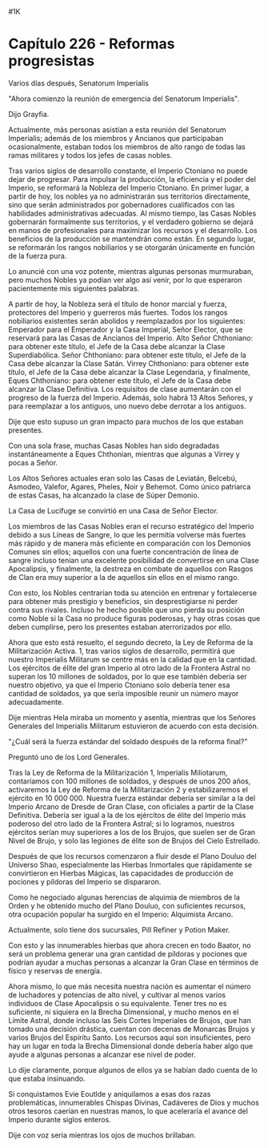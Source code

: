 
#1K 

# Capítulo 226 - Reformas progresistas


Varios días después, Senatorum Imperialis

"Ahora comienzo la reunión de emergencia del Senatorum Imperialis".

Dijo Grayfia.

Actualmente, más personas asistían a esta reunión del Senatorum Imperialis; además de los miembros y Ancianos que participaban ocasionalmente, estaban todos los miembros de alto rango de todas las ramas militares y todos los jefes de casas nobles.

Tras varios siglos de desarrollo constante, el Imperio Ctoniano no puede dejar de progresar. Para impulsar la producción, la eficiencia y el poder del Imperio, se reformará la Nobleza del Imperio Ctoniano. En primer lugar, a partir de hoy, los nobles ya no administrarán sus territorios directamente, sino que serán administrados por gobernadores cualificados con las habilidades administrativas adecuadas. Al mismo tiempo, las Casas Nobles gobernarán formalmente sus territorios, y el verdadero gobierno se dejará en manos de profesionales para maximizar los recursos y el desarrollo. Los beneficios de la producción se mantendrán como están. En segundo lugar, se reformarán los rangos nobiliarios y se otorgarán únicamente en función de la fuerza pura.

Lo anuncié con una voz potente, mientras algunas personas murmuraban, pero muchos Nobles ya podían ver algo así venir, por lo que esperaron pacientemente mis siguientes palabras.

A partir de hoy, la Nobleza será el título de honor marcial y fuerza, protectores del Imperio y guerreros más fuertes. Todos los rangos nobiliarios existentes serán abolidos y reemplazados por los siguientes: Emperador para el Emperador y la Casa Imperial, Señor Elector, que se reservará para las Casas de Ancianos del Imperio. Alto Señor Chthoniano: para obtener este título, el Jefe de la Casa debe alcanzar la Clase Superdiabólica. Señor Chthoniano: para obtener este título, el Jefe de la Casa debe alcanzar la Clase Satán. Virrey Chthoniano: para obtener este título, el Jefe de la Casa debe alcanzar la Clase Legendaria, y finalmente, Eques Chthoniano: para obtener este título, el Jefe de la Casa debe alcanzar la Clase Definitiva. Los requisitos de clase aumentarán con el progreso de la fuerza del Imperio. Además, solo habrá 13 Altos Señores, y para reemplazar a los antiguos, uno nuevo debe derrotar a los antiguos.

Dije que esto supuso un gran impacto para muchos de los que estaban presentes.

Con una sola frase, muchas Casas Nobles han sido degradadas instantáneamente a Eques Chthonian, mientras que algunas a Virrey y pocas a Señor.

Los Altos Señores actuales eran solo las Casas de Leviatán, Belcebú, Asmodeo, Valefor, Agares, Pheles, Noir y Behemot. Como único patriarca de estas Casas, ha alcanzado la clase de Súper Demonio.

La Casa de Lucifuge se convirtió en una Casa de Señor Elector.

Los miembros de las Casas Nobles eran el recurso estratégico del Imperio debido a sus Líneas de Sangre, lo que les permitía volverse más fuertes más rápido y de manera más eficiente en comparación con los Demonios Comunes sin ellos; aquellos con una fuerte concentración de línea de sangre incluso tenían una excelente posibilidad de convertirse en una Clase Apocalipsis, y finalmente, la destreza en combate de aquellos con Rasgos de Clan era muy superior a la de aquellos sin ellos en el mismo rango.

Con esto, los Nobles centrarían toda su atención en entrenar y fortalecerse para obtener más prestigio y beneficios, sin desprestigiarse ni perder contra sus rivales. Incluso he hecho posible que uno pierda su posición como Noble si la Casa no produce figuras poderosas, y hay otras cosas que deben cumplirse, pero los presentes estaban aterrorizados por ello.

Ahora que esto está resuelto, el segundo decreto, la Ley de Reforma de la Militarización Activa. 1, tras varios siglos de desarrollo, permitirá que nuestro Imperialis Militarum se centre más en la calidad que en la cantidad. Los ejércitos de élite del gran Imperio al otro lado de la Frontera Astral no superan los 10 millones de soldados, por lo que ese también debería ser nuestro objetivo, ya que el Imperio Ctoniano solo debería tener esa cantidad de soldados, ya que sería imposible reunir un número mayor adecuadamente.

Dije mientras Hela miraba un momento y asentía, mientras que los Señores Generales del Imperialis Militarum estuvieron de acuerdo con esta decisión.

"¿Cuál será la fuerza estándar del soldado después de la reforma final?"

Preguntó uno de los Lord Generales.

Tras la Ley de Reforma de la Militarización 1, Imperialis Miliotarum, contaríamos con 100 millones de soldados, y después de unos 200 años, activaremos la Ley de Reforma de la Militarización 2 y estabilizaremos el ejército en 10 000 000. Nuestra fuerza estándar debería ser similar a la del Imperio Arcano de Dresde de Gran Clase, con oficiales a partir de la Clase Definitiva. Debería ser igual a la de los ejércitos de élite del Imperio más poderoso del otro lado de la Frontera Astral; si lo logramos, nuestros ejércitos serían muy superiores a los de los Brujos, que suelen ser de Gran Nivel de Brujo, y solo las legiones de élite son de Brujos del Cielo Estrellado.

Después de que los recursos comenzaron a fluir desde el Plano Douluo del Universo Shao, especialmente las Hierbas Inmortales que rápidamente se convirtieron en Hierbas Mágicas, las capacidades de producción de pociones y píldoras del Imperio se dispararon.

Como he negociado algunas herencias de alquimia de miembros de la Orden y he obtenido mucho del Plano Douluo, con suficientes recursos, otra ocupación popular ha surgido en el Imperio: Alquimista Arcano.

Actualmente, solo tiene dos sucursales, Pill Refiner y Potion Maker.

Con esto y las innumerables hierbas que ahora crecen en todo Baator, no será un problema generar una gran cantidad de píldoras y pociones que podrían ayudar a muchas personas a alcanzar la Gran Clase en términos de físico y reservas de energía.

Ahora mismo, lo que más necesita nuestra nación es aumentar el número de luchadores y potencias de alto nivel, y cultivar al menos varios individuos de Clase Apocalipsis o su equivalente. Tener tres no es suficiente, ni siquiera en la Brecha Dimensional, y mucho menos en el Límite Astral, donde incluso las Seis Cortes Imperiales de Brujos, que han tomado una decisión drástica, cuentan con decenas de Monarcas Brujos y varios Brujos del Espíritu Santo. Los recursos aquí son insuficientes, pero hay un lugar en toda la Brecha Dimensional donde debería haber algo que ayude a algunas personas a alcanzar ese nivel de poder.

Lo dije claramente, porque algunos de ellos ya se habían dado cuenta de lo que estaba insinuando.

Si conquistamos Evie Eoutlde y aniquilamos a esas dos razas problemáticas, innumerables Chispas Divinas, Cadáveres de Dios y muchos otros tesoros caerían en nuestras manos, lo que aceleraría el avance del Imperio durante siglos enteros.

Dije con voz seria mientras los ojos de muchos brillaban.